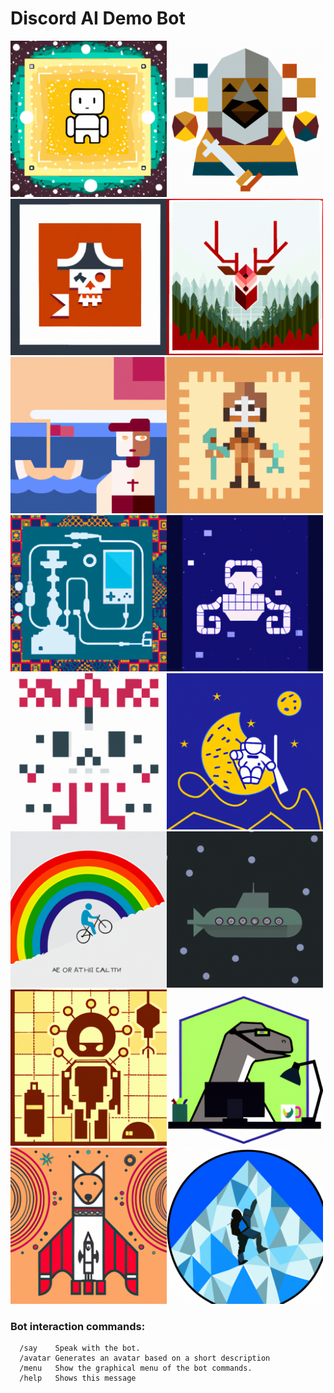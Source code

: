 # Discord AI Demo Bot


<img src="samples/img-aPX9tdDzJKtS0rfVsoJUxVNh.png" alt="drawing" width="250"/><img src="samples/img-N5AKK98negxqTYvEHPycYnuh.png" alt="drawing" width="250"/><img src="samples/img-WqVyip1HZg1Gkk6RaY1y8qbA.png" alt="drawing" width="250"/><img src="samples/img-dlkLJH1HEOSK7UNbqFykxB28.png" alt="drawing" width="250"/>  
<img src="samples/img-KasFzkdfpPM1KmFw2DfqfVVm.png" alt="drawing" width="250"/><img src="samples/img-b2EODOBhrBINV3heyA6KDEb4.png" alt="drawing" width="250"/><img src="samples/img-oZg94lWKsaTSfkEy8IZXidEa.png" alt="drawing" width="250"/><img src="samples/img-LYNZy1BsQ1h9yJJGfFxVVufE.png" alt="drawing" width="250"/>  
<img src="samples/img-0NnsLXROqbu3G2OgDYHGLxuc.png" alt="drawing" width="250"/><img src="samples/img-367cjU8t8qK5qURtciZTF3Y2.png" alt="drawing" width="250"/><img src="samples/img-qMrKJp8KCQSevbV0Ha8wRYbW.png" alt="drawing" width="250"/><img src="samples/img-IX9WbQidAZMv8YzW8HIH1Owg.png" alt="drawing" width="250"/>  
<img src="samples/img-VPTV5D6M1OtyYgV0n6afvWm0.png" alt="drawing" width="250"/><img src="samples/img-UkcrUx6FzZE4UVKXULfffbQL.png" alt="drawing" width="250"/><img src="samples/img-hqktcQRU9qUoJzl2cx8ZUzAM.png" alt="drawing" width="250"/><img src="samples/img-keWpuVwgfl8JxdknjbEbZ9om.png" alt="drawing" width="250"/>  


### Bot interaction commands:
```
  /say    Speak with the bot.
  /avatar Generates an avatar based on a short description
  /menu   Show the graphical menu of the bot commands.
  /help   Shows this message

```